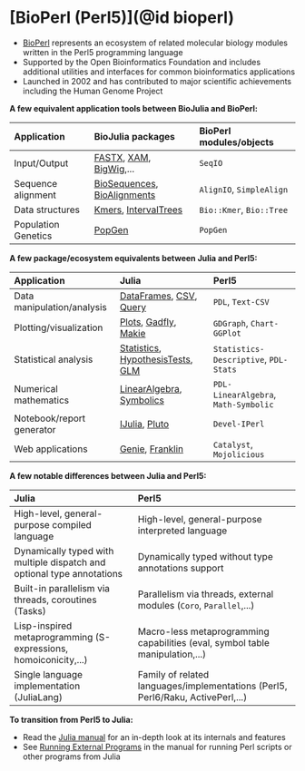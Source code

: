 # [BioPerl (Perl5)](@id bioperl)

- [BioPerl](https://bioperl.org/) represents an ecosystem of related molecular biology modules written in the Perl5 programming language
- Supported by the Open Bioinformatics Foundation and includes additional utilities and interfaces for common bioinformatics applications
- Launched in 2002 and has contributed to major scientific achievements including the Human Genome Project

**A few equivalent application tools between BioJulia and BioPerl:**

| Application         | BioJulia packages                                                                                                                             | BioPerl modules/objects  |
|:--------------------|:----------------------------------------------------------------------------------------------------------------------------------------------|:-------------------------|
| Input/Output        | [FASTX](https://biojulia.dev/FASTX.jl/stable/), [XAM](https://biojulia.dev/XAM.jl/stable/), [BigWig](https://biojulia.dev/BigWig.jl/dev/),... | `SeqIO`                  |
| Sequence alignment  | [BioSequences](https://biojulia.dev/BioSequences.jl/stable/), [BioAlignments](https://biojulia.dev/BioAlignments.jl/stable/)                  | `AlignIO`, `SimpleAlign` |
| Data structures     | [Kmers](https://biojulia.dev/Kmers.jl/stable/), [IntervalTrees](https://biojulia.dev/IntervalTrees.jl/stable/)                                | `Bio::Kmer`, `Bio::Tree` |
| Population Genetics | [PopGen](https://biojulia.dev/PopGen.jl/)                                                                                                     | `PopGen`                 |

**A few package/ecosystem equivalents between Julia and Perl5:**

| Application                | Julia                                                                                                                                                                               | Perl5                                 |
|:---------------------------|:------------------------------------------------------------------------------------------------------------------------------------------------------------------------------------|:--------------------------------------|
| Data manipulation/analysis | [DataFrames](https://dataframes.juliadata.org/stable/), [CSV](https://csv.juliadata.org/stable/), [Query](https://www.queryverse.org/Query.jl/stable/)                              | `PDL`, `Text-CSV`                     |
| Plotting/visualization     | [Plots](https://docs.juliaplots.org/stable/), [Gadfly](http://gadflyjl.org/stable/), [Makie](https://docs.makie.org/stable/)                                                        | `GDGraph`, `Chart-GGPlot`             |
| Statistical analysis       | [Statistics](https://docs.julialang.org/en/v1/stdlib/Statistics/), [HypothesisTests](https://github.com/JuliaStats/HypothesisTests.jl), [GLM](https://github.com/JuliaStats/GLM.jl) | `Statistics-Descriptive`, `PDL-Stats` |
| Numerical mathematics      | [LinearAlgebra](https://docs.julialang.org/en/v1/stdlib/LinearAlgebra/), [Symbolics](https://symbolics.juliasymbolics.org/stable/)                                                  | `PDL-LinearAlgebra`, `Math-Symbolic`  |
| Notebook/report generator  | [IJulia](https://julialang.github.io/IJulia.jl/stable/), [Pluto](https://plutojl.org/)                                                                                              | `Devel-IPerl`                         |
| Web applications           | [Genie](https://genieframework.com/), [Franklin](https://franklinjl.org/)                                                                                                           | `Catalyst`, `Mojolicious`             |

**A few notable differences between Julia and Perl5:**

| Julia                                                                  | Perl5                                                                           |
|:-----------------------------------------------------------------------|:--------------------------------------------------------------------------------|
| High-level, general-purpose compiled language                          | High-level, general-purpose interpreted language                                |
| Dynamically typed with multiple dispatch and optional type annotations | Dynamically typed without type annotations support                              |
| Built-in parallelism via threads, coroutines (Tasks)                   | Parallelism via threads, external modules (`Coro`, `Parallel`,...)              |
| Lisp-inspired metaprogramming (S-expressions, homoiconicity,...)       | Macro-less metaprogramming capabilities (eval, symbol table manipulation,...)   |
| Single language implementation (JuliaLang)                             | Family of related languages/implementations (Perl5, Perl6/Raku, ActivePerl,...) |

**To transition from Perl5 to Julia:**
- Read the [Julia manual](https://docs.julialang.org/) for an in-depth look at its internals and features
- See [Running External Programs](https://docs.julialang.org/en/v1/manual/running-external-programs/) in the manual for running Perl scripts or other programs from Julia